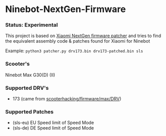 # Ninebot-NextGen-Firmware
### Status: Experimental

This project is based on [Xiaomi NextGen firmware patcher](https://github.com/dnandha/firmware-patcher) and tries to find the equivalent assembly code & patches found for Xiaomi for Ninebot

Example: ```python3 patcher.py drv173.bin drv173-patched.bin sls```

### Scooter's
Ninebot Max G30(D) (II)

### Supported DRV's
- 173 (came from [scooterhacking/firmware/max/DRV](https://files.scooterhacking.org/firmware/max/DRV))


### Supported Patches
- (sls-eu) EU Speed limit of Speed Mode
- (sls-de) DE Speed limit of Speed Mode
